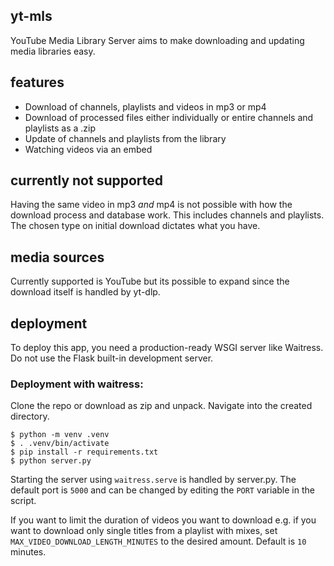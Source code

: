 ## yt-mls
YouTube Media Library Server aims to make downloading and updating media libraries easy.

## features
- Download of channels, playlists and videos in mp3 or mp4
- Download of processed files either individually or entire channels and playlists as a .zip
- Update of channels and playlists from the library
- Watching videos via an embed


## currently not supported
Having the same video in mp3 _and_ mp4 is not possible with how the download process and database work. This includes channels and playlists. The chosen type on initial download dictates what you have.


## media sources
Currently supported is YouTube but its possible to expand since the download itself is handled by yt-dlp.


## deployment
To deploy this app, you need a production-ready WSGI server like Waitress. Do not use the Flask built-in development server.

### Deployment with waitress:
Clone the repo or download as zip and unpack.
Navigate into the created directory.

```
$ python -m venv .venv
$ . .venv/bin/activate
$ pip install -r requirements.txt
$ python server.py
```

Starting the server using `waitress.serve` is handled by server.py.
The default port is `5000` and can be changed by editing the `PORT` variable in the script. 

If you want to limit the duration of videos you want to download e.g. if you want to download only single titles from a playlist with mixes, set `MAX_VIDEO_DOWNLOAD_LENGTH_MINUTES` to the desired amount. Default is `10` minutes.